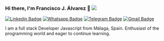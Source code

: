 ### Hi there, I'm Francisco J. Álvarez 👋 <img style="margin-left:auto;" src="https://pickaface.net/gallery/avatar/nadinesomrita52e59e23695c7.png">
[![Linkedin Badge](https://camo.githubusercontent.com/e74bce0daf29246aee697f88cea2d1e7e2f8fbf4/68747470733a2f2f696d672e736869656c64732e696f2f62616467652f2d4c696e6b6564496e2d626c75653f7374796c653d666c61742d737175617265266c6f676f3d4c696e6b6564696e266c6f676f436f6c6f723d7768697465266c696e6b3d68747470733a2f2f7777772e6c696e6b6564696e2e636f6d2f696e2f6c75697a2d6361726c6f732d6162626f74742d67616c762543332541336f2d6e65746f2d3231613933623134382f)](https://www.linkedin.com/in/fcojalvarez/) [![Whatsapp Badge](https://camo.githubusercontent.com/f03a85c6d859af00199b33d93bfd2515280658f1/68747470733a2f2f696d672e736869656c64732e696f2f62616467652f2d57686174736170702d3443413134333f7374796c653d666c61742d737175617265266c6162656c436f6c6f723d344341313433266c6f676f3d7768617473617070266c6f676f436f6c6f723d7768697465266c696e6b3d68747470733a2f2f6170692e77686174736170702e636f6d2f73656e643f70686f6e653d3535383439393931323232383426746578743d4f6c25433325413121)](https://api.whatsapp.com/send?phone=683475958&text=¡Hola!)  [![Telegram Badge](https://camo.githubusercontent.com/0e2f12a1d227d8bd517497cebcf46e5cf4f56e33/68747470733a2f2f696d672e736869656c64732e696f2f62616467652f2d54656c656772616d2d3163613066313f7374796c653d666c61742d737175617265266c6162656c436f6c6f723d316361306631266c6f676f3d74656c656772616d266c6f676f436f6c6f723d7768697465266c696e6b3d68747470733a2f2f742e6d652f6c75697a373430)](https://t.me/Narf19)  [![Gmail Badge](https://camo.githubusercontent.com/d5fb703995fc1ca395a2ebb67f7a8b54e00b3db0/68747470733a2f2f696d672e736869656c64732e696f2f62616467652f2d476d61696c2d6331343433383f7374796c653d666c61742d737175617265266c6f676f3d476d61696c266c6f676f436f6c6f723d7768697465266c696e6b3d6d61696c746f3a6c75697a3734303140676d61696c2e636f6d)](mailto:fcojalvarezrodriguez@gmail.com) 


I am a full stack Developer Javascript from Málaga, Spain. Enthusiast of the programming world and eager to continue learning.

